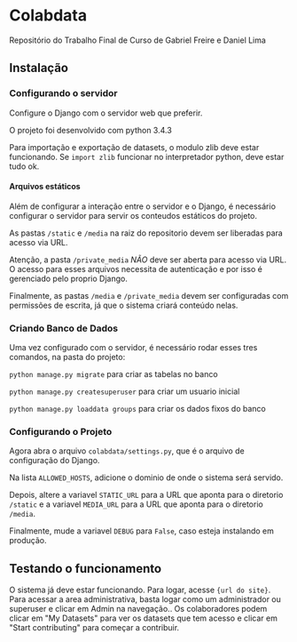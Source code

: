 # Colabdata

Repositório do Trabalho Final de Curso de Gabriel Freire e Daniel Lima

## Instalação

### Configurando o servidor

Configure o Django com o servidor web que preferir.

O projeto foi desenvolvido com python 3.4.3

Para importação e exportação de datasets, o modulo zlib deve estar funcionando.
Se `import zlib` funcionar no interpretador python, deve estar tudo ok.

#### Arquivos estáticos

Além de configurar a interação entre o servidor e o Django, é necessário configurar o servidor para servir os conteudos estáticos do projeto.

As pastas `/static` e `/media` na raiz do repositorio devem ser liberadas para acesso via URL.

Atenção, a pasta `/private_media` *NÃO* deve ser aberta para acesso via URL. O acesso para esses arquivos necessita de autenticação e por isso é gerenciado pelo proprio Django.

Finalmente, as pastas `/media` e `/private_media` devem ser configuradas com permissões de escrita, já que o sistema criará conteúdo nelas.

### Criando Banco de Dados

Uma vez configurado com o servidor, é necessário rodar esses tres comandos, na pasta do projeto:

`python manage.py migrate` para criar as tabelas no banco

`python manage.py createsuperuser` para criar um usuario inicial

`python manage.py loaddata groups` para criar os dados fixos do banco

### Configurando o Projeto

Agora abra o arquivo `colabdata/settings.py`, que é o arquivo de configuração do Django.

Na lista `ALLOWED_HOSTS`, adicione o dominio de onde o sistema será servido.

Depois, altere a variavel `STATIC_URL` para a URL que aponta para o diretorio `/static` e a variavel `MEDIA_URL` para a URL que aponta para o diretorio `/media`.

Finalmente, mude a variavel `DEBUG` para `False`, caso esteja instalando em produção.

## Testando o funcionamento

O sistema já deve estar funcionando. Para logar, acesse `{url do site}`.
Para acessar a area administrativa, basta logar como um administrador ou superuser e clicar em Admin na navegação..
Os colaboradores podem clicar em "My Datasets" para ver os datasets que tem acesso e clicar em "Start contributing" para começar a contribuir.